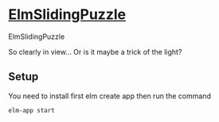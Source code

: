 # [ElmSlidingPuzzle](https://nyalothas.github.io/ElmSlidingPuzzle/)
ElmSlidingPuzzle

So clearly in view... Or is it maybe a trick of the light?

## Setup
You need to install first elm create app then run the command

```
elm-app start
```
